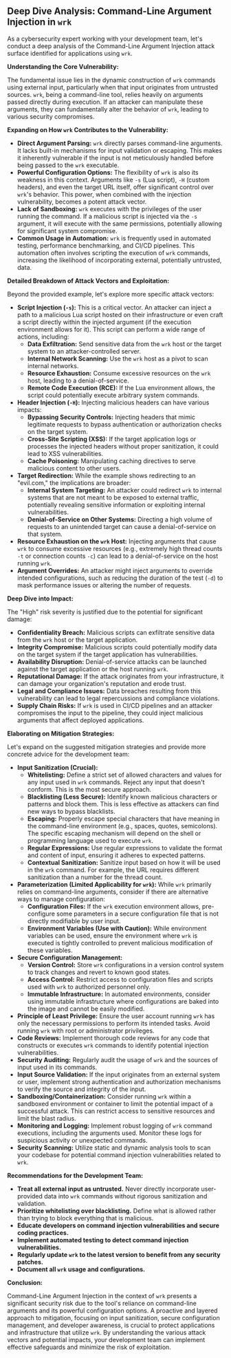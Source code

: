 ## Deep Dive Analysis: Command-Line Argument Injection in `wrk`

As a cybersecurity expert working with your development team, let's conduct a deep analysis of the Command-Line Argument Injection attack surface identified for applications using `wrk`.

**Understanding the Core Vulnerability:**

The fundamental issue lies in the dynamic construction of `wrk` commands using external input, particularly when that input originates from untrusted sources. `wrk`, being a command-line tool, relies heavily on arguments passed directly during execution. If an attacker can manipulate these arguments, they can fundamentally alter the behavior of `wrk`, leading to various security compromises.

**Expanding on How `wrk` Contributes to the Vulnerability:**

* **Direct Argument Parsing:** `wrk` directly parses command-line arguments. It lacks built-in mechanisms for input validation or escaping. This makes it inherently vulnerable if the input is not meticulously handled before being passed to the `wrk` executable.
* **Powerful Configuration Options:** The flexibility of `wrk` is also its weakness in this context. Arguments like `-s` (Lua script), `-H` (custom headers), and even the target URL itself, offer significant control over `wrk`'s behavior. This power, when combined with the injection vulnerability, becomes a potent attack vector.
* **Lack of Sandboxing:** `wrk` executes with the privileges of the user running the command. If a malicious script is injected via the `-s` argument, it will execute with the same permissions, potentially allowing for significant system compromise.
* **Common Usage in Automation:**  `wrk` is frequently used in automated testing, performance benchmarking, and CI/CD pipelines. This automation often involves scripting the execution of `wrk` commands, increasing the likelihood of incorporating external, potentially untrusted, data.

**Detailed Breakdown of Attack Vectors and Exploitation:**

Beyond the provided example, let's explore more specific attack vectors:

* **Script Injection (`-s`):** This is a critical vector. An attacker can inject a path to a malicious Lua script hosted on their infrastructure or even craft a script directly within the injected argument (if the execution environment allows for it). This script can perform a wide range of actions, including:
    * **Data Exfiltration:**  Send sensitive data from the `wrk` host or the target system to an attacker-controlled server.
    * **Internal Network Scanning:** Use the `wrk` host as a pivot to scan internal networks.
    * **Resource Exhaustion:**  Consume excessive resources on the `wrk` host, leading to a denial-of-service.
    * **Remote Code Execution (RCE):** If the Lua environment allows, the script could potentially execute arbitrary system commands.
* **Header Injection (`-H`):** Injecting malicious headers can have various impacts:
    * **Bypassing Security Controls:**  Injecting headers that mimic legitimate requests to bypass authentication or authorization checks on the target system.
    * **Cross-Site Scripting (XSS):** If the target application logs or processes the injected headers without proper sanitization, it could lead to XSS vulnerabilities.
    * **Cache Poisoning:** Manipulating caching directives to serve malicious content to other users.
* **Target Redirection:** While the example shows redirecting to an "evil.com," the implications are broader:
    * **Internal System Targeting:** An attacker could redirect `wrk` to internal systems that are not meant to be exposed to external traffic, potentially revealing sensitive information or exploiting internal vulnerabilities.
    * **Denial-of-Service on Other Systems:**  Directing a high volume of requests to an unintended target can cause a denial-of-service on that system.
* **Resource Exhaustion on the `wrk` Host:** Injecting arguments that cause `wrk` to consume excessive resources (e.g., extremely high thread counts `-t` or connection counts `-c`) can lead to a denial-of-service on the host running `wrk`.
* **Argument Overrides:**  An attacker might inject arguments to override intended configurations, such as reducing the duration of the test (`-d`) to mask performance issues or altering the number of requests.

**Deep Dive into Impact:**

The "High" risk severity is justified due to the potential for significant damage:

* **Confidentiality Breach:**  Malicious scripts can exfiltrate sensitive data from the `wrk` host or the target application.
* **Integrity Compromise:**  Malicious scripts could potentially modify data on the target system if the target application has vulnerabilities.
* **Availability Disruption:**  Denial-of-service attacks can be launched against the target application or the host running `wrk`.
* **Reputational Damage:**  If the attack originates from your infrastructure, it can damage your organization's reputation and erode trust.
* **Legal and Compliance Issues:** Data breaches resulting from this vulnerability can lead to legal repercussions and compliance violations.
* **Supply Chain Risks:** If `wrk` is used in CI/CD pipelines and an attacker compromises the input to the pipeline, they could inject malicious arguments that affect deployed applications.

**Elaborating on Mitigation Strategies:**

Let's expand on the suggested mitigation strategies and provide more concrete advice for the development team:

* **Input Sanitization (Crucial):**
    * **Whitelisting:**  Define a strict set of allowed characters and values for any input used in `wrk` commands. Reject any input that doesn't conform. This is the most secure approach.
    * **Blacklisting (Less Secure):**  Identify known malicious characters or patterns and block them. This is less effective as attackers can find new ways to bypass blacklists.
    * **Escaping:**  Properly escape special characters that have meaning in the command-line environment (e.g., spaces, quotes, semicolons). The specific escaping mechanism will depend on the shell or programming language used to execute `wrk`.
    * **Regular Expressions:** Use regular expressions to validate the format and content of input, ensuring it adheres to expected patterns.
    * **Contextual Sanitization:**  Sanitize input based on how it will be used in the `wrk` command. For example, the URL requires different sanitization than a number for the thread count.
* **Parameterization (Limited Applicability for `wrk`):** While `wrk` primarily relies on command-line arguments, consider if there are alternative ways to manage configuration:
    * **Configuration Files:**  If the `wrk` execution environment allows, pre-configure some parameters in a secure configuration file that is not directly modifiable by user input.
    * **Environment Variables (Use with Caution):**  While environment variables can be used, ensure the environment where `wrk` is executed is tightly controlled to prevent malicious modification of these variables.
* **Secure Configuration Management:**
    * **Version Control:** Store `wrk` configurations in a version control system to track changes and revert to known good states.
    * **Access Control:**  Restrict access to configuration files and scripts used with `wrk` to authorized personnel only.
    * **Immutable Infrastructure:**  In automated environments, consider using immutable infrastructure where configurations are baked into the image and cannot be easily modified.
* **Principle of Least Privilege:** Ensure the user account running `wrk` has only the necessary permissions to perform its intended tasks. Avoid running `wrk` with root or administrator privileges.
* **Code Reviews:** Implement thorough code reviews for any code that constructs or executes `wrk` commands to identify potential injection vulnerabilities.
* **Security Auditing:** Regularly audit the usage of `wrk` and the sources of input used in its commands.
* **Input Source Validation:**  If the input originates from an external system or user, implement strong authentication and authorization mechanisms to verify the source and integrity of the input.
* **Sandboxing/Containerization:**  Consider running `wrk` within a sandboxed environment or container to limit the potential impact of a successful attack. This can restrict access to sensitive resources and limit the blast radius.
* **Monitoring and Logging:** Implement robust logging of `wrk` command executions, including the arguments used. Monitor these logs for suspicious activity or unexpected commands.
* **Security Scanning:** Utilize static and dynamic analysis tools to scan your codebase for potential command injection vulnerabilities related to `wrk`.

**Recommendations for the Development Team:**

* **Treat all external input as untrusted.**  Never directly incorporate user-provided data into `wrk` commands without rigorous sanitization and validation.
* **Prioritize whitelisting over blacklisting.**  Define what is allowed rather than trying to block everything that is malicious.
* **Educate developers on command injection vulnerabilities and secure coding practices.**
* **Implement automated testing to detect command injection vulnerabilities.**
* **Regularly update `wrk` to the latest version to benefit from any security patches.**
* **Document all `wrk` usage and configurations.**

**Conclusion:**

Command-Line Argument Injection in the context of `wrk` presents a significant security risk due to the tool's reliance on command-line arguments and its powerful configuration options. A proactive and layered approach to mitigation, focusing on input sanitization, secure configuration management, and developer awareness, is crucial to protect applications and infrastructure that utilize `wrk`. By understanding the various attack vectors and potential impacts, your development team can implement effective safeguards and minimize the risk of exploitation.
